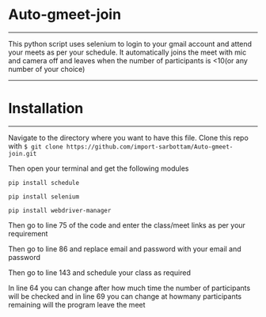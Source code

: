 # Auto-gmeet-join
***
This python script uses selenium to login to your gmail account and attend your meets as per your schedule. It automatically joins the meet with mic and camera off and leaves when the number of participants is <10(or any number of your choice)
***
# Installation
***
Navigate to the directory where you want to have this file.
Clone this repo with `$ git clone https://github.com/import-sarbottam/Auto-gmeet-join.git`

Then open your terminal and get the following modules

`pip install schedule`

`pip install selenium`

`pip install webdriver-manager`

Then go to line 75 of the code and enter the class/meet links as per your requirement

Then go to line 86 and replace email and password with your email and password

Then go to line 143 and schedule your class as required

In line 64 you can change after how much time the number of participants will be checked and in line 69 you can change at howmany participants remaining will the program leave the meet
